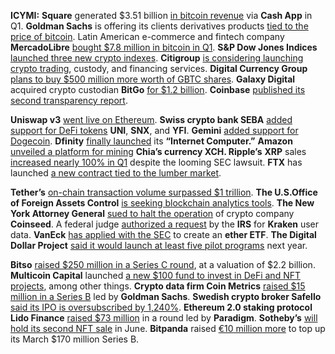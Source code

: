 **ICYMI:** **Square** generated $3.51 billion [in bitcoin revenue](https://newsletter.theblockcrypto.com/l/jJby892b48gzLXpezqIz3mhA/763k8Ef892AtvhYrfP7sb1w7631g/xO209vnYOehtYmhNagGSrw) via **Cash App** in Q1. **Goldman Sachs** is offering its clients derivatives products [tied to the price of bitcoin](https://newsletter.theblockcrypto.com/l/jJby892b48gzLXpezqIz3mhA/8rL8PR8RrJYnVCW3NBSThA/xO209vnYOehtYmhNagGSrw). Latin American e-commerce and fintech company **MercadoLibre** [bought $7.8 million in bitcoin in Q1](https://newsletter.theblockcrypto.com/l/jJby892b48gzLXpezqIz3mhA/s654fG0763FchtE2CofZY763hQ/xO209vnYOehtYmhNagGSrw). **S&P Dow Jones Indices** [launched three new crypto indexes](https://newsletter.theblockcrypto.com/l/jJby892b48gzLXpezqIz3mhA/6I3i8jtV8JoLJ66QIVYfXQ/xO209vnYOehtYmhNagGSrw). **Citigroup** [is considering launching crypto trading](https://newsletter.theblockcrypto.com/l/jJby892b48gzLXpezqIz3mhA/4rT5FA8waV5K763892vxBsjJMQ/xO209vnYOehtYmhNagGSrw), custody, and financing services. **Digital Currency Group** [plans to buy $500 million more worth of GBTC shares](https://newsletter.theblockcrypto.com/l/jJby892b48gzLXpezqIz3mhA/GIZtA763dsRlguX8x6IZ3c9w/xO209vnYOehtYmhNagGSrw). **Galaxy Digital** acquired crypto custodian **BitGo** [for $1.2 billion](https://newsletter.theblockcrypto.com/l/jJby892b48gzLXpezqIz3mhA/OYHkJZxtCFWcC0nNyV763jxQ/xO209vnYOehtYmhNagGSrw). **Coinbase** [published its second transparency report](https://newsletter.theblockcrypto.com/l/jJby892b48gzLXpezqIz3mhA/IPNOSBc3ZMl0LzjUtOz9Ww/xO209vnYOehtYmhNagGSrw).

**Uniswap v3** [went live on Ethereum](https://newsletter.theblockcrypto.com/l/jJby892b48gzLXpezqIz3mhA/xm892hkBebBCvEOu7EzE3e5w/xO209vnYOehtYmhNagGSrw). **Swiss crypto bank SEBA** [added support for DeFi tokens](https://newsletter.theblockcrypto.com/l/jJby892b48gzLXpezqIz3mhA/Bzgf8en7UTK892cMUws8yTHA/xO209vnYOehtYmhNagGSrw) **UNI**, **SNX**, and **YFI**. **Gemini** [added support for Dogecoin](https://newsletter.theblockcrypto.com/l/jJby892b48gzLXpezqIz3mhA/ja892rIX9kvO56D17NIMJM763g/xO209vnYOehtYmhNagGSrw). **Dfinity** [finally launched](https://newsletter.theblockcrypto.com/l/jJby892b48gzLXpezqIz3mhA/XV2Rt8prhPvFMVjMYaNySA/xO209vnYOehtYmhNagGSrw) its **“Internet Computer.”** **Amazon** [unveiled a platform for mining](https://newsletter.theblockcrypto.com/l/jJby892b48gzLXpezqIz3mhA/kRc6mAvyheLOBTEoPrCZKw/xO209vnYOehtYmhNagGSrw) **Chia’s currency XCH. Ripple’s** **XRP** sales [increased nearly 100% in Q1](https://newsletter.theblockcrypto.com/l/jJby892b48gzLXpezqIz3mhA/etVT92EVuIcwzDmJX3Kf763Q/xO209vnYOehtYmhNagGSrw) despite the looming SEC lawsuit. **FTX** has launched [a new contract tied to the lumber market](https://newsletter.theblockcrypto.com/l/jJby892b48gzLXpezqIz3mhA/HZK1JIZpAKHME9dpJ4nqOw/xO209vnYOehtYmhNagGSrw). 

**Tether’s** [on-chain transaction volume surpassed $1 trillion](https://newsletter.theblockcrypto.com/l/jJby892b48gzLXpezqIz3mhA/j8sIwUv2OgHeQIGc2qtDNg/xO209vnYOehtYmhNagGSrw). **The U.S.Office of Foreign Assets Control** [is seeking blockchain analytics tools](https://newsletter.theblockcrypto.com/l/jJby892b48gzLXpezqIz3mhA/QhfaD83lIKdo7rymzCWbcg/xO209vnYOehtYmhNagGSrw). **The New York Attorney General** [sued to halt the operation](https://newsletter.theblockcrypto.com/l/jJby892b48gzLXpezqIz3mhA/bF3yvpPdCA6SG7rboN1IFQ/xO209vnYOehtYmhNagGSrw) of crypto company **Coinseed**. A federal judge [authorized a request](https://newsletter.theblockcrypto.com/l/jJby892b48gzLXpezqIz3mhA/9yoT3ukx9IurMM7B7GZqLA/xO209vnYOehtYmhNagGSrw) by the **IRS** for **Kraken** user data. **VanEck** [has applied with the SEC](https://newsletter.theblockcrypto.com/l/jJby892b48gzLXpezqIz3mhA/uIsO1SCZq3hgPwCb4x3izg/xO209vnYOehtYmhNagGSrw) to create an **ether ETF**. **The Digital Dollar Project** [said it would launch at least five pilot programs](https://newsletter.theblockcrypto.com/l/jJby892b48gzLXpezqIz3mhA/Ejwokep1IsLCzxStexS763pw/xO209vnYOehtYmhNagGSrw) next year. 

**Bitso** [raised $250 million in a Series C round](https://newsletter.theblockcrypto.com/l/jJby892b48gzLXpezqIz3mhA/wrZKSm763L0l6mBNnVWLSH2A/xO209vnYOehtYmhNagGSrw), at a valuation of $2.2 billion. **Multicoin Capital** launched [a new $100 fund to invest in DeFi and NFT projects](https://newsletter.theblockcrypto.com/l/jJby892b48gzLXpezqIz3mhA/75cUEEfE1s73LAM5RG763zZg/xO209vnYOehtYmhNagGSrw), among other things. **Crypto data firm Coin Metrics** [raised $15 million in a Series B](https://newsletter.theblockcrypto.com/l/jJby892b48gzLXpezqIz3mhA/XDevAQRkPdKMq4d1VauRmg/xO209vnYOehtYmhNagGSrw) led by **Goldman Sachs**. **Swedish crypto broker Safello** [said its IPO is oversubscribed by 1,240%](https://newsletter.theblockcrypto.com/l/jJby892b48gzLXpezqIz3mhA/l892N7W8ZlEZZWuc8t7636oqIA/xO209vnYOehtYmhNagGSrw). **Ethereum 2.0 staking protocol Lido Finance** [raised $73 million](https://newsletter.theblockcrypto.com/l/jJby892b48gzLXpezqIz3mhA/6FXFtG3PJeWYOlV892MSWn7w/xO209vnYOehtYmhNagGSrw) in a round led by **Paradigm**. **Sotheby’s** [will hold its second NFT sale](https://newsletter.theblockcrypto.com/l/jJby892b48gzLXpezqIz3mhA/cits892E3zwadpLwFdw6orBw/xO209vnYOehtYmhNagGSrw) in June. **Bitpanda** raised [€10 million more](https://newsletter.theblockcrypto.com/l/jJby892b48gzLXpezqIz3mhA/XWG4pIVCfRcHhxF2ubvuGA/xO209vnYOehtYmhNagGSrw) to top up its March $170 million Series B.